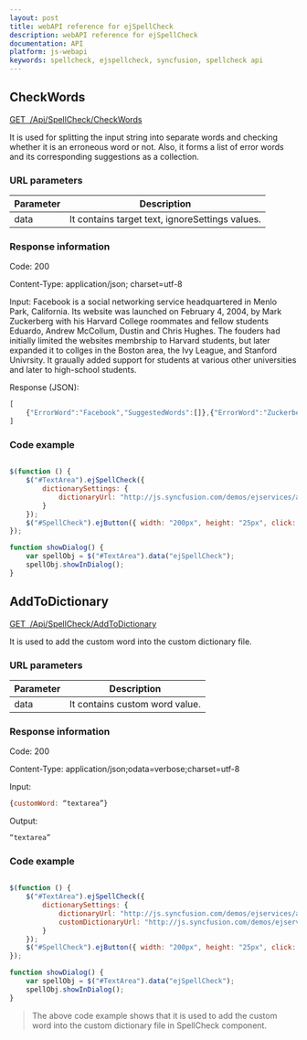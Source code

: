 ```yaml
---
layout: post
title: webAPI reference for ejSpellCheck
description: webAPI reference for ejSpellCheck
documentation: API
platform: js-webapi
keywords: spellcheck, ejspellcheck, syncfusion, spellcheck api
---
```


## CheckWords

[GET&nbsp;&nbsp;/Api/SpellCheck/CheckWords](http://js.syncfusion.com/demos/ejservices/api/SpellCheck/CheckWords)

It is used for splitting the input string into separate words and checking whether it is an erroneous word or not. Also, it forms a list of error words and its corresponding suggestions as a collection.  

### URL parameters

|  Parameter |  Description | 
|---|---|
| data  |It contains target text, ignoreSettings values. | 

### Response information 

Code: 200

Content-Type: application/json; charset=utf-8 

Input:  Facebook is a social networking service headquartered in Menlo Park, California. Its website was launched on February 4, 2004, by Mark Zuckerberg with his Harvard College roommates and fellow students Eduardo, Andrew McCollum, Dustin and Chris Hughes.
The fouders had initially limited the websites membrship to Harvard students, but later expanded it to collges in the Boston area, the Ivy League, and Stanford Univrsity. It graually added support for students at various other universities and later to high-school students.

Response (JSON):   

```javascript
[
	{"ErrorWord":"Facebook","SuggestedWords":[]},{"ErrorWord":"Zuckerberg","SuggestedWords":[]},{"ErrorWord":"fouders","SuggestedWords":["founders","fodders","folders","fosters","fouler","founder","founder\u0027s","fodder","fodder\u0027s","folder","folder\u0027s","fonder","footers","forgers","formers","foundered","founds","focuser","fondues","fondue\u0027s"]},{"ErrorWord":"membrship","SuggestedWords":["membership","memberships","membership\u0027s","members"]},{"ErrorWord":"collges","SuggestedWords":["collages","colleges","collies","collagen","collage\u0027s","collars","collates","colleens","college","college\u0027s","collides","collie","collied","collier","colliers","collie\u0027s","colludes","colognes","collagen\u0027s","collapse","collapses","collects","collier\u0027s","collapsed","collegian","collegians","collegiate"]},{"ErrorWord":"Univrsity","SuggestedWords":["University","University\u0027s","Univariate","Universities","Unvisited"]},{"ErrorWord":"graually","SuggestedWords":["gradually","gravelly","gradual","graduals","granularly"]}
]

```

### Code example 

```javascript

$(function () {
	$("#TextArea").ejSpellCheck({
		dictionarySettings: {
			dictionaryUrl: "http://js.syncfusion.com/demos/ejservices/api/SpellCheck/CheckWords"
		}
	});
	$("#SpellCheck").ejButton({ width: "200px", height: "25px", click: "showDialog", text: "Spell check using dialog" });
});

function showDialog() {
	var spellObj = $("#TextArea").data("ejSpellCheck");
	spellObj.showInDialog();
}

```

## AddToDictionary

[GET&nbsp;&nbsp;/Api/SpellCheck/AddToDictionary](http://js.syncfusion.com/demos/ejservices/api/SpellCheck/CheckWords)

It is used to add the custom word into the custom dictionary file.

### URL parameters

|  Parameter |  Description | 
|---|---|
| data  | It contains custom word value.| 

### Response information 

Code: 200

Content-Type: application/json;odata=verbose;charset=utf-8

Input:

```javascript
{customWord: “textarea”}
```

Output:   

```javascript
“textarea”
```

### Code example 

```javascript

$(function () {
	$("#TextArea").ejSpellCheck({
		dictionarySettings: {
			dictionaryUrl: "http://js.syncfusion.com/demos/ejservices/api/SpellCheck/CheckWords",
			customDictionaryUrl: "http://js.syncfusion.com/demos/ejservices/api/SpellCheck/AddToDictionary"
		}
	});
	$("#SpellCheck").ejButton({ width: "200px", height: "25px", click: "showDialog", text: "Spell check using dialog" });
});

function showDialog() {
	var spellObj = $("#TextArea").data("ejSpellCheck");
	spellObj.showInDialog();
}

```

>The above code example shows that it is used to add the custom word into the custom dictionary file in SpellCheck component.